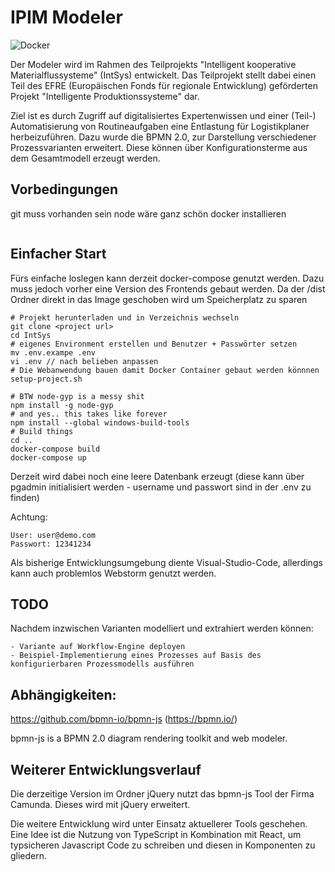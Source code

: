 # IPIM Modeler

![Docker](https://github.com/HAWMobileSystems/adamo-frontend-application/workflows/Docker/badge.svg)
 
Der Modeler wird im Rahmen des Teilprojekts "Intelligent kooperative Materialflussysteme" (IntSys) entwickelt. Das Teilprojekt stellt dabei einen Teil des EFRE (Europäischen Fonds für regionale Entwicklung) geförderten Projekt "Intelligente Produktionssysteme" dar. 

Ziel ist es durch Zugriff auf digitalisiertes Expertenwissen und einer (Teil-) Automatisierung von Routineaufgaben 
eine Entlastung für Logistikplaner herbeizuführen.
Dazu wurde die BPMN 2.0, zur Darstellung verschiedener Prozessvarianten erweitert. Diese können über Konfigurationsterme aus dem Gesamtmodell erzeugt werden. 


## Vorbedingungen 

git muss vorhanden sein
node wäre ganz schön
docker installieren 
```

```

## Einfacher Start

Fürs einfache loslegen kann derzeit docker-compose genutzt werden. 
Dazu muss jedoch vorher eine Version des Frontends gebaut werden. Da der /dist Ordner direkt in das Image geschoben wird um Speicherplatz zu sparen
```
# Projekt herunterladen und in Verzeichnis wechseln
git clone <project url>
cd IntSys
# eigenes Environment erstellen und Benutzer + Passwörter setzen
mv .env.exampe .env
vi .env // nach belieben anpassen
# Die Webanwendung bauen damit Docker Container gebaut werden könnnen 
setup-project.sh

# BTW node-gyp is a messy shit
npm install -g node-gyp
# and yes.. this takes like forever
npm install --global windows-build-tools
# Build things
cd ..
docker-compose build
docker-compose up
```
Derzeit wird dabei noch eine leere Datenbank erzeugt (diese kann über pgadmin initialisiert werden - username und passwort sind in der .env zu finden)

Achtung: 
```
User: user@demo.com
Passwort: 12341234

```

Als bisherige Entwicklungsumgebung diente Visual-Studio-Code, allerdings kann auch problemlos Webstorm genutzt werden. 

## TODO

Nachdem inzwischen Varianten modelliert und extrahiert werden können: 

    - Variante auf Workflow-Engine deployen
    - Beispiel-Implementierung eines Prozesses auf Basis des konfigurierbaren Prozessmodells ausführen

## Abhängigkeiten:

https://github.com/bpmn-io/bpmn-js (https://bpmn.io/)

bpmn-js is a BPMN 2.0 diagram rendering toolkit and web modeler.

## Weiterer Entwicklungsverlauf

Die derzeitige Version im Ordner jQuery nutzt das bpmn-js Tool der Firma Camunda. 
Dieses wird mit jQuery erweitert.

Die weitere Entwicklung wird unter Einsatz aktuellerer Tools geschehen. 
Eine Idee ist die Nutzung von TypeScript in Kombination mit React, um typsicheren Javascript Code zu schreiben und diesen in Komponenten zu gliedern.
